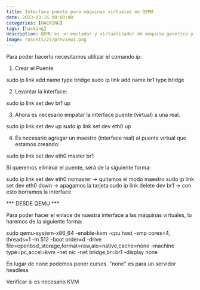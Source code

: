 ```yaml
---
title: Interface puente para máquinas virtuales en QEMU
date: 2023-03-16 09:00:00 
categories: [HACKING]
tags: [hacking]
description: QEMU es un emulador y virtualizador de máquina genérico y de código abierto
image: /assets/25/preview1.png
--- 
```


Para poder hacerlo necesitamos utilizar el comando ip:

1) Crear el Puente

  sudo ip link add name <bridgename> type bridge
  sudo ip link add name br1 type bridge

2) Levantar la interface:

  sudo ip link set dev br1 up

3) Ahora es necesario empatar la interface puente (virtual) a una real.

  sudo ip link set dev <interfacereal> up
  sudo ip link set dev eth0 up

4) Es necesario agregar un maestro (interface real) al puente virtual que estamos creando:

  sudo ip link set dev eth0 master br1

Si queremos eliminar el puente, será de la siguiente forma:

  sudo ip link set dev eth0 nomaster   -> quitamos el modo maestro
  sudo ip link set dev eth0 down     -> apagamos la tarjeta
  sudo ip link delete dev br1      -> con esto borramos la interface

*** DESDE QEMU ***

Para poder hacer el enlace de nuestra interface a las máquinas virtuales, lo haremos
de la siguiente forma:

  sudo qemu-system-x86_64 -enable-kvm -cpu host -smp cores=4, threads=1 -m 512 -boot order=d -drive file=openbsd_storage,format=raw,aio=native,cache=none -machine type=pc,accel=kvm -net nic -net bridge,br=br1 -display none

En lugar de none podemos poner curses. "none" es para un servidor headless

Verificar si es necesario KVM
